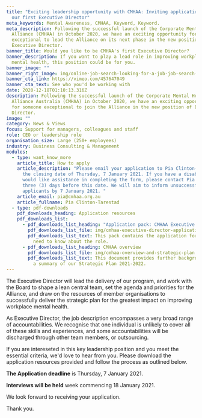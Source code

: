 ```yaml
---
title: "Exciting leadership opportunity with CMHAA: Inviting applications for
  our first Executive Director"
meta_keywords: Mental Awareness, CMHAA, Keyword, Keyword.
meta_description: Following the successful launch of the Corporate Mental Health
  Alliance (CMHAA) in October 2020, we have an exciting opportunity for someone
  exceptional to lead the Alliance on its next phase in the new position of
  Executive Director.
banner_title: Would you like to be CMHAA's first Executive Director?
banner_description: If you want to play a lead role in improving workplace
  mental health, this position could be for you.
banner_image: ""
banner_right_image: img/online-job-search-looking-for-a-job-job-search-apply-now-dynamic-workplace-searching-internet_t20_nl4a18.jpg
banner_cta_link: https://vimeo.com/457647049
banner_cta_text: See who you'd be working with
date: 2020-12-18T01:10:13.316Z
description: Following the successful launch of the Corporate Mental Health
  Alliance Australia (CMHAA) in October 2020, we have an exciting opportunity
  for someone exceptional to join the Alliance in the new position of Executive
  Director.
image: ""
category: News & Views
focus: Support for managers, colleagues and staff
role: CEO or leadership role
organisation_size: Large (250+ employees)
industry: Business Consulting & Management
modules:
  - type: want_know_more
    article_title: How to apply
    article_description: "Please email your application to Pia Clinton-Tarestad by
      the closing date of Thursday, 7 January 2021. If you have a disability and
      would like assistance in completing the form, please contact Pia at least
      three (3) days before this date. We will aim to inform unsuccessful
      applicants by 7 January 2021. "
    article_email: pia@cmhaa.org.au
    article_fullname: Pia Clinton-Tarestad
  - type: pdf-downloads
    pdf_downloads_heading: Application resources
    pdf_downloads_list:
      - pdf_downloads_list_heading: "Application pack: CMHAA Executive Director"
        pdf_downloads_list_file: img/cmhaa-executive-director-application-pack.doc
        pdf_downloads_list_text: This pack contains the application form and all you
          need to know about the role.
      - pdf_downloads_list_heading: CMHAA overview
        pdf_downloads_list_file: img/cmhaa-overview-and-strategic-plan.pdf
        pdf_downloads_list_text: This document provides further background on CMHAA, and
          a summary of our Strategic Plan 2021-2022.
---
```

The Executive Director will lead the delivery of our program, and work with the Board to shape a lean central team, set the agenda and priorities for the Alliance, and draw on the resources of member organisations to successfully deliver the strategic plan for the greatest impact on improving workplace mental health.

As Executive Director, the job description encompasses a very broad range of accountabilities. We recognise that one individual is unlikely to cover all of these skills and experiences, and some accountabilities will be discharged through other team members, or outsourcing. 

If you are intereseted in this key leadership position and you meet the essential criteria, we'd love to hear from you. Please download the application resources provided and follow the process as outlined below.

**The Application deadline** is Thursday, 7 January 2021.

**Interviews will be held** week commencing 18 January 2021.

We look forward to receiving your application.

Thank you.